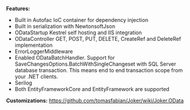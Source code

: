 ﻿**Features:**

- Built in Autofac IoC container for dependency injection
- Built in serialization with NewtonsoftJson
- ODataStartup Kestrel self hosting and IIS integration
- ODataController GET, POST, PUT, DELETE, CreateRef and DeleteRef implementation 
- ErrorLoggerMiddleware
- Enabled ODataBatchHandler. Support for SaveChangesOptions.BatchWithSingleChangeset with SQL Server database transaction. This means end to end transaction scope from your .NET clients.
- Serilog
- Both EntityFrameworkCore and EntityFramework are supported

**Customizations:**
https://github.com/tomasfabian/Joker/wiki/Joker.OData
